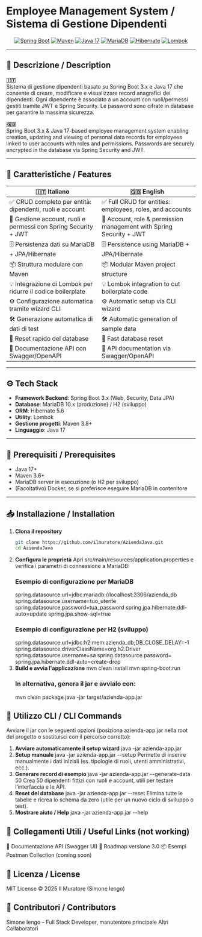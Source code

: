 # Employee Management System / Sistema di Gestione Dipendenti

<p align="center">
  <a href="https://spring.io/projects/spring-boot"><img src="https://img.shields.io/badge/Spring%20Boot-3.0.0-brightgreen" alt="Spring Boot"></a>
  <a href="https://maven.apache.org/"><img src="https://img.shields.io/badge/Maven-3.8.5-blue" alt="Maven"></a>
  <a href="https://www.oracle.com/java/"><img src="https://img.shields.io/badge/Java-17-orange" alt="Java 17"></a>
  <a href="https://mariadb.org/"><img src="https://img.shields.io/badge/MariaDB-10.6-blue" alt="MariaDB"></a>
  <a href="https://www.hibernate.org/"><img src="https://img.shields.io/badge/Hibernate-5.6-red" alt="Hibernate"></a>
  <a href="https://projectlombok.org/"><img src="https://img.shields.io/badge/Lombok-enabled-lightgrey" alt="Lombok"></a>
</p>

---

## 📖 Descrizione / Description

**🇮🇹**  
Sistema di gestione dipendenti basato su Spring Boot 3.x e Java 17 che consente di creare, modificare e visualizzare record anagrafici dei dipendenti. Ogni dipendente è associato a un account con ruoli/permessi gestiti tramite JWT e Spring Security. Le password sono cifrate in database per garantire la massima sicurezza.

**🇬🇧**  
Spring Boot 3.x & Java 17-based employee management system enabling creation, updating and viewing of personal data records for employees linked to user accounts with roles and permissions. Passwords are securely encrypted in the database via Spring Security and JWT.

---

## 🚀 Caratteristiche / Features

| 🇮🇹 Italiano                                                            | 🇬🇧 English                                                   |
| ------------------------------------------------------------------------ | ------------------------------------------------------------- |
| ✅ CRUD completo per entità: dipendenti, ruoli e account                  | ✅ Full CRUD for entities: employees, roles, and accounts     |
| 🔐 Gestione account, ruoli e permessi con Spring Security + JWT           | 🔐 Account, role & permission management with Spring Security + JWT |
| 🗄️ Persistenza dati su MariaDB + JPA/Hibernate                             | 🗄️ Persistence using MariaDB + JPA/Hibernate                  |
| 📦 Struttura modulare con Maven                                           | 📦 Modular Maven project structure                             |
| 💡 Integrazione di Lombok per ridurre il codice boilerplate                | 💡 Lombok integration to cut boilerplate code                  |
| ⚙️ Configurazione automatica tramite wizard CLI                            | ⚙️ Automatic setup via CLI wizard                                |
| 🛠️ Generazione automatica di dati di test                                  | 🛠️ Automatic generation of sample data                          |
| 🔄 Reset rapido del database                                                | 🔄 Fast database reset                                          |
| 📄 Documentazione API con Swagger/OpenAPI                                  | 📄 API documentation via Swagger/OpenAPI                        |

---

## ⚙️ Tech Stack

- **Framework Backend**: Spring Boot 3.x (Web, Security, Data JPA)  
- **Database**: MariaDB 10.x (produzione) / H2 (sviluppo)  
- **ORM**: Hibernate 5.6  
- **Utility**: Lombok  
- **Gestione progetti**: Maven 3.8+  
- **Linguaggio**: Java 17  

---

## 🔧 Prerequisiti / Prerequisites

- Java 17+  
- Maven 3.6+  
- MariaDB server in esecuzione (o H2 per sviluppo)  
- (Facoltativo) Docker, se si preferisce eseguire MariaDB in contenitore  

---

## 📥 Installazione / Installation

1. **Clona il repository**  
   ```bash
   git clone https://github.com/ilmuratore/AziendaJava.git
   cd AziendaJava
2. **Configura le proprietà**
    Apri src/main/resources/application.properties e verifica i parametri di connessione a MariaDB:
    ### Esempio di configurazione per MariaDB
    spring.datasource.url=jdbc:mariadb://localhost:3306/azienda_db
    spring.datasource.username=tuo_utente
    spring.datasource.password=tua_password
    spring.jpa.hibernate.ddl-auto=update
    spring.jpa.show-sql=true
    ### Esempio di configurazione per H2 (sviluppo)
    spring.datasource.url=jdbc:h2:mem:azienda_db;DB_CLOSE_DELAY=-1
    spring.datasource.driverClassName=org.h2.Driver
    spring.datasource.username=sa
    spring.datasource.password=
    spring.jpa.hibernate.ddl-auto=create-drop
3. **Build e avvia l'applicazione**
    mvn clean install
    mvn spring-boot:run
    ### In alternativa, genera il jar e avvialo con:
    mvn clean package
    java -jar target/azienda-app.jar


## 🚀 Utilizzo CLI / CLI Commands
Avviare il jar con le seguenti opzioni (posiziona azienda-app.jar nella root del progetto o sostituisci con il percorso corretto):
1. **Avviare automaticamente il setup wizard**
    java -jar azienda-app.jar
2. **Setup manuale**
    java -jar azienda-app.jar --setup
    Permette di inserire manualmente i dati iniziali (es. tipologie di ruoli, utenti amministrativi, ecc.).
3. **Generare record di esempio**
    java -jar azienda-app.jar --generate-data 50
    Crea 50 dipendenti fittizi con ruoli e account, utili per testare l’interfaccia e le API.
4. **Reset del database**
    java -jar azienda-app.jar --reset
    Elimina tutte le tabelle e ricrea lo schema da zero (utile per un nuovo ciclo di sviluppo o test).
5. **Mostrare aiuto / Help**
java -jar azienda-app.jar --help

## 🔗 Collegamenti Utili / Useful Links (not working)
📄 Documentazione API (Swagger UI)
📁 Roadmap versione 3.0
📦 Esempi Postman Collection (coming soon)

## 📜 Licenza / License
MIT License
© 2025 Il Muratore (Simone Iengo)

## 👥 Contributori / Contributors
Simone Iengo – Full Stack Developer, manutentore principale
Altri Collaboratori 

